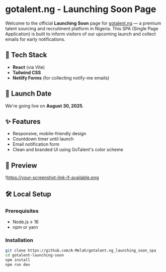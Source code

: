  # gotalent.ng - Launching Soon Page

Welcome to the official **Launching Soon** page for [gotalent.ng](https://68715373f649049a6ad0df91--gotalentng-prelaunch.netlify.app/) — a premium talent sourcing and recruitment platform in Nigeria. This SPA (Single Page Application) is built to inform visitors of our upcoming launch and collect emails for early notifications.

## 🚀 Tech Stack

- **React** (via Vite)
- **Tailwind CSS**
- **Netlify Forms** (for collecting notify-me emails)

## 📅 Launch Date

We're going live on **August 30, 2025**.

## ✨ Features

- Responsive, mobile-friendly design
- Countdown timer until launch
- Email notification form
- Clean and branded UI using GoTalent's color scheme

## 📸 Preview

!https://your-screenshot-link-if-available.png

## 🛠️ Local Setup

### Prerequisites

- Node.js ≥ 16
- npm or yarn

### Installation

```bash
git clone https://github.com/A-Melah/gotalent.ng_launching_soon_spa
cd gotalent-launching-soon
npm install
npm run dev